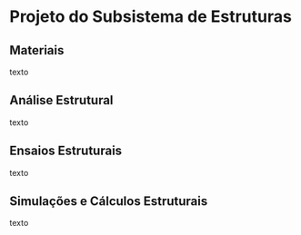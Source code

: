 # Projeto do Subsistema de Estruturas

## Materiais

texto

## Análise Estrutural

texto

## Ensaios Estruturais

texto

## Simulações e Cálculos Estruturais

texto